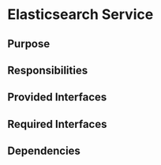 # Elasticsearch Service 

## Purpose

## Responsibilities

## Provided Interfaces

## Required Interfaces

## Dependencies

